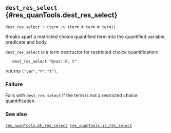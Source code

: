 ## `dest_res_select` {#res_quanTools.dest_res_select}


```
dest_res_select : (term -> (term # term # term))
```



Breaks apart a restricted choice quantified term into
the quantified variable, predicate and body.


`dest_res_select` is a term destructor for restricted choice
quantification:
    
       dest_res_select "@var::P. t"
    
returns `("var","P","t")`.

### Failure

Fails with `dest_res_select` if the term is not a restricted
choice quantification.

### See also

[`res_quanTools.mk_res_select`](#res_quanTools.mk_res_select), [`res_quanTools.is_res_select`](#res_quanTools.is_res_select)

